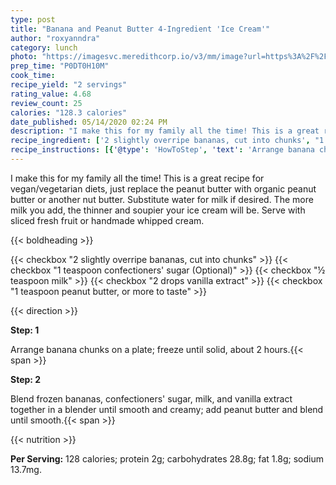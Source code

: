 ```yaml
---
type: post
title: "Banana and Peanut Butter 4-Ingredient 'Ice Cream'"
author: "roxyanndra"
category: lunch
photo: "https://imagesvc.meredithcorp.io/v3/mm/image?url=https%3A%2F%2Fimages.media-allrecipes.com%2Fuserphotos%2F1124611.jpg"
prep_time: "P0DT0H10M"
cook_time: 
recipe_yield: "2 servings"
rating_value: 4.68
review_count: 25
calories: "128.3 calories"
date_published: 05/14/2020 02:24 PM
description: "I make this for my family all the time! This is a great recipe for vegan/vegetarian diets, just replace the peanut butter with organic peanut butter or another nut butter. Substitute water for milk if desired. The more milk you add, the thinner and soupier your ice cream will be. Serve with sliced fresh fruit or handmade whipped cream."
recipe_ingredient: ['2 slightly overripe bananas, cut into chunks', "1 teaspoon confectioners' sugar", '½ teaspoon milk', '2 drops vanilla extract', '1 teaspoon peanut butter, or more to taste']
recipe_instructions: [{'@type': 'HowToStep', 'text': 'Arrange banana chunks on a plate; freeze until solid, about 2 hours.\n'}, {'@type': 'HowToStep', 'text': "Blend frozen bananas, confectioners' sugar, milk, and vanilla extract together in a blender until smooth and creamy; add peanut butter and blend until smooth.\n"}]
---
```


I make this for my family all the time! This is a great recipe for vegan/vegetarian diets, just replace the peanut butter with organic peanut butter or another nut butter. Substitute water for milk if desired. The more milk you add, the thinner and soupier your ice cream will be. Serve with sliced fresh fruit or handmade whipped cream. 

{{< boldheading >}}

{{< checkbox "2  slightly overripe bananas, cut into chunks" >}}
{{< checkbox "1 teaspoon confectioners' sugar  (Optional)" >}}
{{< checkbox "½ teaspoon milk" >}}
{{< checkbox "2 drops vanilla extract" >}}
{{< checkbox "1 teaspoon peanut butter, or more to taste" >}}


{{< direction >}}

**Step: 1**

Arrange banana chunks on a plate; freeze until solid, about 2 hours.{{< span >}}

**Step: 2**

Blend frozen bananas, confectioners' sugar, milk, and vanilla extract together in a blender until smooth and creamy; add peanut butter and blend until smooth.{{< span >}}

{{< nutrition >}}

**Per Serving:** 128 calories; protein 2g; carbohydrates 28.8g; fat 1.8g; sodium 13.7mg.